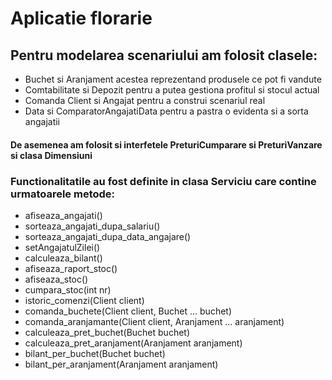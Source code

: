 # Aplicatie florarie  
## Pentru modelarea scenariului am folosit clasele:   
 - Buchet si Aranjament acestea reprezentand produsele ce pot fi vandute  
 - Comtabilitate si Depozit pentru a putea gestiona profitul si stocul actual  
 - Comanda Client si Angajat pentru a construi scenariul real  
 - Data si ComparatorAngajatiData pentru a pastra o evidenta si a sorta angajatii  
#### De asemenea am folosit si interfetele PreturiCumparare si PreturiVanzare si clasa Dimensiuni  
### Functionalitatile au fost definite in clasa Serviciu care contine urmatoarele metode:  
 - afiseaza_angajati()  
 - sorteaza_angajati_dupa_salariu()  
 - sorteaza_angajati_dupa_data_angajare()  
 - setAngajatulZilei()  
 - calculeaza_bilant()  
 - afiseaza_raport_stoc()  
 - afiseaza_stoc()  
 - cumpara_stoc(int nr)  
 - istoric_comenzi(Client client)  
 - comanda_buchete(Client client, Buchet ... buchet)  
 - comanda_aranjamante(Client client, Aranjament ... aranjament)  
 - calculeaza_pret_buchet(Buchet buchet)  
 - calculeaza_pret_aranjament(Aranjament aranjament)  
 - bilant_per_buchet(Buchet buchet)  
 - bilant_per_aranjament(Aranjament aranjament)  
 
